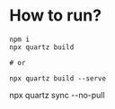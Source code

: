 # How to run?

```
npm i
npx quartz build

# or

npx quartz build --serve
```

npx quartz sync --no-pull